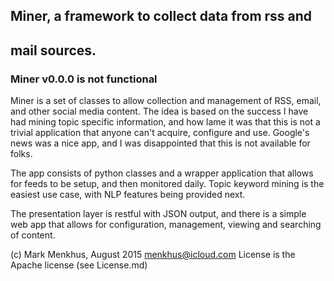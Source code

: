 ## Miner, a framework to collect data from rss and
## mail sources.

### Miner v0.0.0 is not functional

Miner is a set of classes to allow collection and
management of RSS, email, and other social media content.
The idea is based on the success I have had mining topic
specific information, and how lame it was that this is
not a trivial application that anyone can't acquire,
configure and use.  Google's news was a nice app, and I
was disappointed that this is not available for folks.

The app consists of python classes and a wrapper application
that allows for feeds to be setup, and then monitored daily.
Topic keyword mining is the easiest use case, with NLP features
being provided next.

The presentation layer is restful with JSON output, and there
is a simple web app that allows for configuration, management,
viewing and searching of content.

(c) Mark Menkhus, August 2015
menkhus@icloud.com
License is the Apache license (see License.md)
